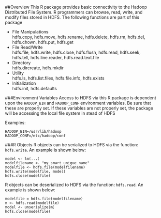 ##Overview
This R package provides basic connectivity to the Hadoop Distributed File System. R programmers can browse, read, write, and modify files stored in HDFS. The following functions are part of this package

* File Manipulations <br> 
        hdfs.copy, hdfs.move, hdfs.rename, hdfs.delete, hdfs.rm, hdfs.del, hdfs.chown, hdfs.put, hdfs.get
* File Read/Write <br>
        hdfs.file, hdfs.write, hdfs.close, hdfs.flush, hdfs.read, hdfs.seek, hdfs.tell, hdfs.line.reader, hdfs.read.text.file
* Directory <br> 
        hdfs.dircreate, hdfs.mkdir
* Utility <br> 
        hdfs.ls, hdfs.list.files, hdfs.file.info, hdfs.exists
* Initialization <br> 
        hdfs.init, hdfs.defaults

###Environment Variables
Access to HDFS via this R package is dependent upon the `HADOOP_BIN` and `HADOOP_CONF` environment variables. Be sure that these are properly set. If these variables are not properly set, the package will be accessing the local file system in stead of HDFS

Examples:

    HADOOP_BIN=/usr/lib/hadoop  
    HADOOP_CONF=/etc/hadoop/conf

###R Objects
R objects can be serialized to HDFS via the function: `hdfs.write`.  An example is shown below:

    model <- lm(...)
    modelfilename <- "my_smart_unique_name"
    modelfile <- hdfs.file(modelfilename)
    hdfs.write(modelfile, model)
    hdfs.close(modelfile)

R objects can be deserialized to HDFS via the function: `hdfs.read`.  An example is shown below:

    modelfile = hdfs.file(modelfilename)
    m <- hdfs.read(modelfile)
    model <- unserialize(m)
    hdfs.close(modelfile)
